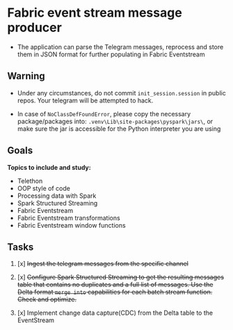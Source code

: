 # Fabric event stream message producer

- The application can parse the Telegram messages, reprocess and store them in JSON format for further populating in Fabric Eventstream 

## Warning
- Under any circumstances, do not commit `init_session.session` in public repos. Your telegram will be attempted to hack.

- In case of `NoClassDefFoundError`, please copy the necessary package/packages into: 
`.venv\Lib\site-packages\pyspark\jars\`, or make sure the jar is accessible for the Python interpreter you are using


## Goals

**Topics to include and study:**
- Telethon
- OOP style of code
- Processing data with Spark
- Spark Structured Streaming
- Fabric Eventstream
- Fabric Eventstream transformations
- Fabric Eventstream window functions

## Tasks

1. [x] ~~Ingest the telegram messages from the specific channel~~

2. [x] ~~Configure Spark Structured Streaming to get 
the resulting messages table that contains no duplicates 
and a full list of messages. Use the Delta format `merge into` 
capabilities for each batch stream function. Check and optimize.~~

3. [x] Implement change data capture(CDC) from the Delta table to the EventStream
